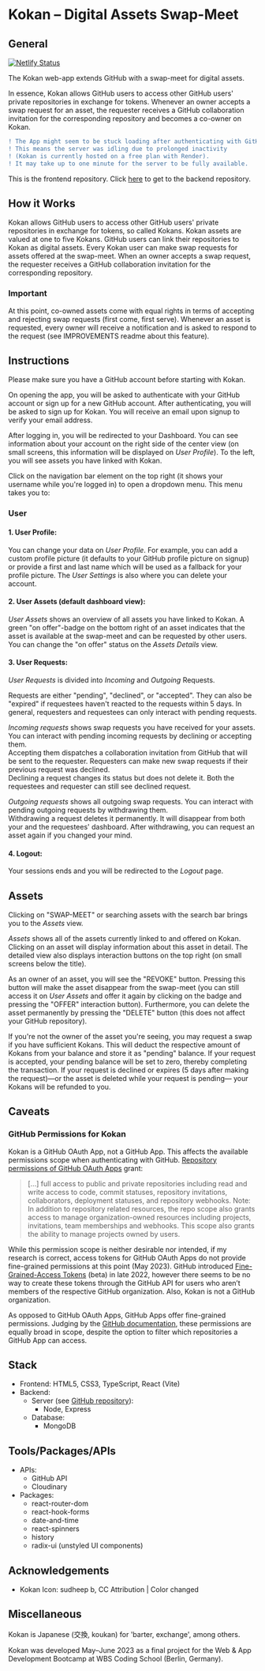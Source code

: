 # Kokan – Digital Assets Swap-Meet

## General

[![Netlify Status](https://api.netlify.com/api/v1/badges/577146a1-9f0a-477b-81fc-18c0d0b44c79/deploy-status)](https://app.netlify.com/sites/kokan-videlicet/deploys)

The Kokan web-app extends GitHub with a swap-meet for digital assets.

In essence, Kokan allows GitHub users to access other GitHub users' private repositories in exchange for tokens. Whenever an owner accepts a swap request for an asset, the requester receives a GitHub collaboration invitation for the corresponding repository and becomes a co-owner on Kokan.  

```diff
! The App might seem to be stuck loading after authenticating with GitHub.
! This means the server was idling due to prolonged inactivity 
! (Kokan is currently hosted on a free plan with Render).
! It may take up to one minute for the server to be fully available.
```
This is the frontend repository. Click <a href="https://github.com/videlicet/Kokan-Swap-Meet-Server" target="_blank">here</a> to get to the backend repository.

## How it Works

Kokan allows GitHub users to access other GitHub users' private repositories in exchange for tokens, so called Kokans. Kokan assets are valued at one to five Kokans.
GitHub users can link their repositories to Kokan as digital assets. Every Kokan user can make swap requests for assets offered at the swap-meet. When an owner accepts a swap request, the requester receives a GitHub collaboration invitation for the corresponding repository.

### Important

At this point, co-owned assets come with equal rights in terms of accepting and rejecting swap requests (first come, first serve). Whenever an asset is requested, every owner will receive a notification and is asked to respond to the request (see IMPROVEMENTS readme about this feature).

## Instructions

Please make sure you have a GitHub account before starting with Kokan.

On opening the app, you will be asked to authenticate with your GitHub account or sign up for a new GitHub account.
After authenticating, you will be asked to sign up for Kokan. You will receive an email upon signup to verify your email address.

After logging in, you will be redirected to your Dashboard. You can see information about your account on the right side of the center view (on small screens, this information will be displayed on <em>User Profile</em>). To the left, you will see assets you have linked with Kokan.

Click on the navigation bar element on the top right (it shows your username while you're logged in) to open a dropdown menu.
This menu takes you to:

### User

#### 1. User Profile:

You can change your data on <em>User Profile</em>. For example, you can add a custom profile picture (it defaults to your GitHub profile picture on signup) or provide a first and last name which will be used as a fallback for your profile picture.
The <em>User Settings</em> is also where you can delete your account.

#### 2. User Assets (default dashboard view):

<em>User Assets</em> shows an overview of all assets you have linked to Kokan. A green "on offer"-badge on the bottom right of an asset indicates that the asset is available at the swap-meet and can be requested by other users. You can change the "on offer" status on the <em>Assets Details</em> view.

#### 3. User Requests:

<em>User Requests</em> is divided into <em>Incoming</em> and <em>Outgoing</em> Requests.

Requests are either "pending", "declined", or "accepted". They can also be "expired" if requestees haven't reacted to the requests within 5 days. In general, requesters and requestees can only interact with pending requests.

<em>Incoming requests</em> shows swap requests you have received for your assets. You can interact with pending incoming requests by declining or accepting them.</br>
Accepting them dispatches a collaboration invitation from GitHub that will be sent to the requester. Requesters can make new swap requests if their previous request was declined.</br>
Declining a request changes its status but does not delete it. Both the requestees and requester can still see declined request.</br>

<em>Outgoing requests</em> shows all outgoing swap requests. You can interact with pending outgoing requests by withdrawing them. </br>
Withdrawing a request deletes it permanently. It will disappear from both your and the requestees' dashboard. After withdrawing, you can request an asset again if you changed your mind.

#### 4. Logout:

Your sessions ends and you will be redirected to the <em>Logout</em> page.

## Assets

Clicking on "SWAP-MEET" or searching assets with the search bar brings you to the <em>Assets</em> view.

<em>Assets</em> shows all of the assets currently linked to and offered on Kokan. Clicking on an asset will display information about this asset in detail. The detailed view also displays interaction buttons on the top right (on small screens below the title). 

As an owner of an asset, you will see the "REVOKE" button. Pressing this button will make the asset disappear from the swap-meet (you can still access it on <em>User Assets</em> and offer it again by clicking on the badge and pressing the "OFFER" interaction button). Furthermore, you can delete the asset permanently by pressing the "DELETE" button (this does not affect your GitHub repository).

If you're not the owner of the asset you're seeing, you may request a swap if you have sufficient Kokans. This will deduct the respective amount of Kokans from your balance and store it as "pending" balance. If your request is accepted, your pending balance will be set to zero, thereby completing the transaction. If your request is declined or expires (5 days after making the request)—or the asset is deleted while your request is pending— your Kokans will be refunded to you.      

## Caveats

### GitHub Permissions for Kokan

Kokan is a GitHub OAuth App, not a GitHub App. This affects the available permissions scope when authenticating with GitHub. [Repository permissions of GitHub OAuth Apps](https://docs.github.com/en/apps/oauth-apps/building-oauth-apps/scopes-for-oauth-apps) grant:

> […] full access to public and private repositories including read and write access to code, commit statuses, repository invitations, collaborators, deployment statuses, and repository webhooks. Note: In addition to repository related resources, the repo scope also grants access to manage organization-owned resources including projects, invitations, team memberships and webhooks. This scope also grants the ability to manage projects owned by users.

While this permission scope is neither desirable nor intended, if my research is correct, access tokens for GitHub OAuth Apps do not provide fine-grained permissions at this point (May 2023). GitHub introduced [Fine-Grained-Access Tokens](https://github.blog/2022-10-18-introducing-fine-grained-personal-access-tokens-for-github/) (beta) in late 2022, however there seems to be no way to create these tokens through the GitHub API for users who aren’t members of the respective GitHub organization. Also, Kokan is not a GitHub organization.

As opposed to GitHub OAuth Apps, GitHub Apps offer fine-grained permissions. Judging by the [GitHub documentation](https://docs.github.com/en/rest/overview/permissions-required-for-github-apps?apiVersion=2022-11-28#administration), these permissions are equally broad in scope, despite the option to filter which repositories a GitHub App can access.

## Stack

- Frontend: HTML5, CSS3, TypeScript, React (Vite)
- Backend:
  - Server (see [GitHub repository](https://github.com/videlicet/Kokan-Swap-Meet-Server)):
    - Node, Express
  - Database:
    - MongoDB

## Tools/Packages/APIs

- APIs:
  - GitHub API
  - Cloudinary
- Packages:
  - react-router-dom
  - react-hook-forms
  - date-and-time
  - react-spinners
  - history
  - radix-ui (unstyled UI components)

## Acknowledgements

- Kokan Icon: sudheep b, CC Attribution | Color changed

## Miscellaneous

Kokan is Japanese (交換, koukan) for 'barter, exchange', among others.

Kokan was developed May–June 2023 as a final project for the Web & App Development Bootcamp at WBS Coding School (Berlin, Germany).
